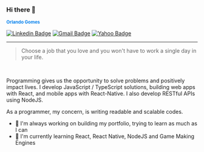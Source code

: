### Hi there 👋
 
 <sub><b style="color: #0480ED;">Orlando Gomes</b></sub>
 <br />

[![Linkedin Badge](https://img.shields.io/badge/-Orlando-blue?style=flat-square&logo=Linkedin&logoColor=white&link=https://www.linkedin.com/in/orlando-gomes-da-costa-a65a5384/)](https://www.linkedin.com/in/orlando-gomes-da-costa-a65a5384/)
[![Gmail Badge](https://img.shields.io/badge/-orlandosjm@gmail.com-c14438?style=flat-square&logo=Gmail&logoColor=white&link=mailto:orlandosjm@gmail.com)](mailto:orlandosjm@gmail.com)
[![Yahoo Badge](https://img.shields.io/badge/-orlandosjm@yahoo.com.br-6001D2?style=flat-square&logo=Yahoo!&logoColor=white&link=mailto:orlandosjm@yahoo.com.br)](mailto:orlandosjm@yahoo.com.br)

---
<blockquote>
  <p>
    Choose a job that you love and you won't have to work a single day in your life.
  </p>
</blockquote>
<br/>

Programming gives us the opportunity to solve problems and positively impact lives. I develop JavaScript / TypeScript solutions, building web apps with React, and mobile apps with React-Native. I also develop RESTful APIs using NodeJS.

As a programmer, my concern, is writing readable and scalable codes. 


- 🔭 I'm always working on building my portfolio, trying to learn as much as I can
- 🌱 I'm currently learning React, React Native, NodeJS and Game Making Engines

